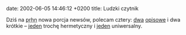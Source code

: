 date: 2002-06-05 14:46:12 +0200
title: Ludzki czytnik

Dziś na <acronym title='pl.rec.humor.najlepsze'>prhn</acronym> nowa porcja newsów, polecam cztery: [dwa](http://groups.google.com/groups?selm=a0n6t4%245ep%241%40news.tpi.pl 'o kolejnictwie') [opisowe](http://groups.google.com/groups?selm=200201030228.DAA02225%40hot.pl 'o śniegu') i dwa krótkie – [jeden](http://groups.google.com/groups?selm=a18ekm.3vvcov7.1%40Wiktor.M.lodz.pl 'o czytnikach') trochę hermetyczny i [jeden](http://groups.google.com/groups?selm=000601c197b0%2477bd0880%24b3c8fea9%40bazylek 'o okularach') uniwersalny.
